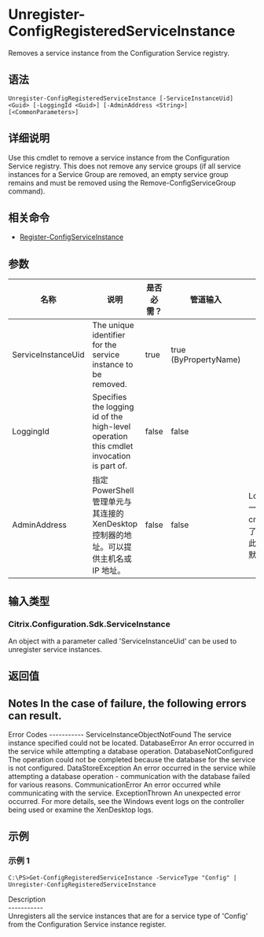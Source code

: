# Unregister-ConfigRegisteredServiceInstance

Removes a service instance from the Configuration Service registry.

## 语法

    Unregister-ConfigRegisteredServiceInstance [-ServiceInstanceUid] <Guid> [-LoggingId <Guid>] [-AdminAddress <String>] [<CommonParameters>]
    

## 详细说明

Use this cmdlet to remove a service instance from the Configuration Service registry. This does not remove any service groups (if all service instances for a Service Group are removed, an empty service group remains and must be removed using the Remove-ConfigServiceGroup command).

## 相关命令

- [Register-ConfigServiceInstance](Register-ConfigServiceInstance.html)

## 参数

| 名称                 | 说明                                                                                      | 是否必需？ | 管道输入                  | 默认值                                   |
| ------------------ | --------------------------------------------------------------------------------------- | ----- | --------------------- | ------------------------------------- |
| ServiceInstanceUid | The unique identifier for the service instance to be removed.                           | true  | true (ByPropertyName) |                                       |
| LoggingId          | Specifies the logging id of the high-level operation this cmdlet invocation is part of. | false | false                 |                                       |
| AdminAddress       | 指定 PowerShell 管理单元与其连接的 XenDesktop 控制器的地址。可以提供主机名或 IP 地址。                               | false | false                 | LocalHost。一旦有 cmdlet 提供了某个值，此值将变为默认值。 |

## 输入类型

### Citrix.Configuration.Sdk.ServiceInstance  
An object with a parameter called 'ServiceInstanceUid' can be used to unregister service instances.

## 返回值

### 

## Notes In the case of failure, the following errors can result.  
Error Codes \---\---\----- ServiceInstanceObjectNotFound The service instance specified could not be located. DatabaseError An error occurred in the service while attempting a database operation. DatabaseNotConfigured The operation could not be completed because the database for the service is not configured. DataStoreException An error occurred in the service while attempting a database operation - communication with the database failed for various reasons. CommunicationError An error occurred while communicating with the service. ExceptionThrown An unexpected error occurred. For more details, see the Windows event logs on the controller being used or examine the XenDesktop logs.

## 示例

### 示例 1

    C:\PS>Get-ConfigRegisteredServiceInstance -ServiceType "Config" | Unregister-ConfigRegisteredServiceInstance
    

Description  
\---\---\-----  
Unregisters all the service instances that are for a service type of 'Config' from the Configuration Service instance register.